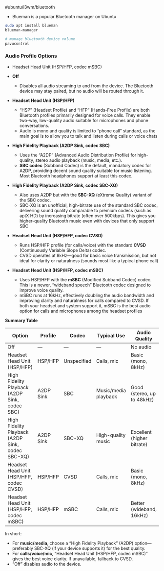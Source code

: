 #ubuntu/i3wm/bluetooth
-  Blueman is a popular Bluetooth manager on Ubuntu

```bash
sudo apt install blueman
blueman-manager

# manage bluetooth device volume
pavucontrol
```


### Audio Profile Options
- Headset Head Unit (HSP/HFP, codec mSBC)

- **Off**
  - Disables all audio streaming to and from the device. The Bluetooth device may stay paired, but no audio will be routed through it.

- **Headset Head Unit (HSP/HFP)**
  - “HSP” (Headset Profile) and “HFP” (Hands-Free Profile) are both Bluetooth profiles primarily designed for voice calls. They enable two-way, low-quality audio suitable for microphones and phone conversations.
  - Audio is mono and quality is limited to “phone call” standard, as the main goal is to allow you to talk and listen during calls or voice chats

- **High Fidelity Playback (A2DP Sink, codec SBC)**
  - Uses the “A2DP” (Advanced Audio Distribution Profile) for high-quality, stereo audio playback (music, media, etc.).
  - **SBC codec** (Subband Codec) is the default, mandatory codec for A2DP, providing decent sound quality suitable for music listening. Most Bluetooth headphones support at least this codec.

- **High Fidelity Playback (A2DP Sink, codec SBC-XQ)**
  - Also uses A2DP but with the **SBC-XQ** (eXtreme Quality) variant of the SBC codec.
  - SBC-XQ is an unofficial, high-bitrate use of the standard SBC codec, delivering sound quality comparable to premium codecs (such as aptX HD) by increasing bitrate (often over 500kbps). This gives you higher-quality Bluetooth music even with devices that only support SBC

- **Headset Head Unit (HSP/HFP, codec CVSD)**
  - Runs HSP/HFP profile (for calls/voice) with the standard **CVSD** (Continuously Variable Slope Delta) codec.
  - CVSD operates at 8kHz—good for basic voice transmission, but not ideal for clarity or naturalness (sounds most like a typical phone call)

- **Headset Head Unit (HSP/HFP, codec mSBC)**
  - Uses HSP/HFP with the **mSBC** (Modified Subband Codec) codec. This is a newer, “wideband speech” Bluetooth codec designed to improve voice quality.
  - mSBC runs at 16kHz, effectively doubling the audio bandwidth and improving clarity and naturalness for calls compared to CVSD. If both your headset and system support it, mSBC is the best audio option for calls and microphones among the headset profiles

**Summary Table**

| Option                                           | Profile   | Codec       | Typical Use          | Audio Quality              |
| ------------------------------------------------ | --------- | ----------- | -------------------- | -------------------------- |
| Off                                              | —         | —           | —                    | No audio                   |
| Headset Head Unit (HSP/HFP)                      | HSP/HFP   | Unspecified | Calls, mic           | Basic (mono, 8kHz)         |
| High Fidelity Playback (A2DP Sink, codec SBC)    | A2DP Sink | SBC         | Music/media playback | Good (stereo, up to 48kHz) |
| High Fidelity Playback (A2DP Sink, codec SBC-XQ) | A2DP Sink | SBC-XQ      | High-quality music   | Excellent (higher bitrate) |
| Headset Head Unit (HSP/HFP, codec CVSD)          | HSP/HFP   | CVSD        | Calls, mic           | Basic (mono, 8kHz)         |
| Headset Head Unit (HSP/HFP, codec mSBC)          | HSP/HFP   | mSBC        | Calls, mic           | Better (wideband, 16kHz)   |

In short: 
- For **music/media**, choose a “High Fidelity Playback” (A2DP) option—preferably SBC-XQ (if your device supports it) for the best quality.
- For **calls/voice/mic**, “Headset Head Unit (HSP/HFP, codec mSBC)” gives the best voice clarity. If unavailable, fallback to CVSD.
- “Off” disables audio to the device.